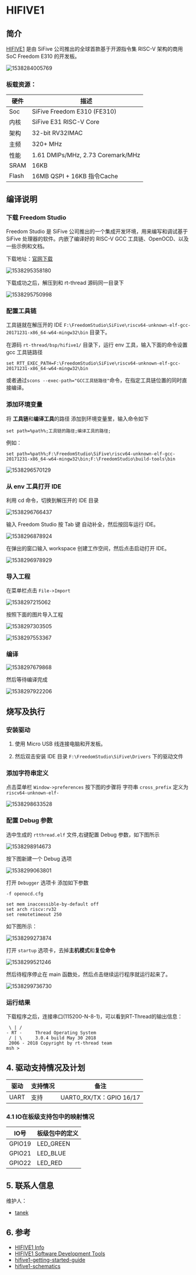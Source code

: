 # HIFIVE1 #

## 简介

[HIFIVE1](https://www.sifive.com/products/hifive1/) 是由 SiFive 公司推出的全球首款基于开源指令集 RISC-V 架构的商用 SoC Freedom E310 的开发板。

![1538284005769](figures/board.png)



### 板载资源：

| 硬件 | 描述 |
| -- | -- |
|Soc| SiFive Freedom E310 (FE310) |
| 内核    | SiFive E31 RISC-V Core                                      |
| 架构       |  32-bit RV32IMAC                                         |
| 主频       | 320+ MHz                                              |
| 性能 | 1.61 DMIPs/MHz, 2.73 Coremark/MHz            |
|SRAM| 16KB |
|Flash| 16MB QSPI + 16KB 指令Cache |

## 编译说明

### 下载 Freedom Studio

Freedom Studio 是 SiFive 公司推出的一个集成开发环境，用来编写和调试基于 SiFive 处理器的软件。内嵌了编译好的 RISC-V GCC 工具链、OpenOCD、以及一些示例和文档。

下载地址：[官网下载](https://www.sifive.com/products/tools/)

![1538295358180](figures/dowmload.png)

下载成功之后，解压到和 rt-thread 源码同一目录下

![1538295750998](figures/untar.png)

### 配置工具链

工具链就在解压开的 IDE  `F:\FreedomStudio\SiFive\riscv64-unknown-elf-gcc-20171231-x86_64-w64-mingw32\bin` 目录下。

在源码  `rt-thread/bsp/hifive1/` 目录下，运行 env 工具，输入下面的命令设置 gcc 工具链路径

```
set RTT_EXEC_PATH=F:\FreedomStudio\SiFive\riscv64-unknown-elf-gcc-20171231-x86_64-w64-mingw32\bin
```

或者通过`scons --exec-path="GCC工具链路径"`命令，在指定工具链位置的同时直接编译。

### 添加环境变量

将 **工具链**和**编译工具**的路径 添加到环境变量里，输入命令如下

```
set path=%path%;工具链的路径;编译工具的路径;
```

例如：

```
set path=%path%;F:\FreedomStudio\SiFive\riscv64-unknown-elf-gcc-20171231-x86_64-w64-mingw32\bin;F:\FreedomStudio\build-tools\bin
```

![1538296570129](figures/env.png)

### 从 env 工具打开 IDE

利用 cd 命令，切换到解压开的 IDE 目录

![1538296766437](figures/cd.png)

输入 Freedom Studio 按 Tab 键 自动补全，然后按回车运行 IDE。

![1538296878924](figures/open_ide.png)

在弹出的窗口输入 workspace 创建工作空间，然后点击启动打开 IDE。

![1538296978929](figures/ide.png)

### 导入工程

在菜单栏点击 `File->Import` 

![1538297215062](figures/import.png)

按照下面的图片导入工程

![1538297303505](figures/import2.png)

![1538297553367](figures/import3.png)



### 编译

![1538297679868](figures/build.png)

然后等待编译完成

![1538297922206](figures/builded.png)




## 烧写及执行

### 安装驱动

1. 使用 Micro USB 线连接电脑和开发板。

2. 然后双击安装 IDE 目录 `F:\FreedomStudio\SiFive\Drivers` 下的驱动文件

### 添加字符串定义

点击菜单栏 `Window->preferences`  按下图的步骤将 字符串 `cross_prefix` 定义为 `riscv64-unknown-elf-`

![1538298633528](figures/string.png)

### 配置 Debug 参数

选中生成的 `rtthread.elf` 文件,右键配置 Debug 参数，如下图所示

![1538298914673](figures/debug.png)

按下图新建一个 Debug 选项

![1538299063801](figures/debug1.png)

打开 `Debugger` 选项卡 添加如下参数

```
-f openocd.cfg

set mem inaccessible-by-default off
set arch riscv:rv32
set remotetimeout 250
```

如下图所示：

![1538299273874](figures/debug2.png)

打开 `startup` 选项卡，去掉**主机模式**和**复位命令**

![1538299521246](figures/debug3.png)

然后待程序停止在 main 函数处，然后点击继续运行程序就运行起来了。

![1538299736730](figures/run.png)

### 运行结果

下载程序之后，连接串口(115200-N-8-1)，可以看到RT-Thread的输出信息：

```
 \ | /
- RT -     Thread Operating System
 / | \     3.0.4 build May 30 2018
 2006 - 2018 Copyright by rt-thread team
msh >
```

## 4. 驱动支持情况及计划

| 驱动 | 支持情况  |  备注  |
| ------ | ----  | :------:  |
| UART | 支持 | UART0_RX/TX：GPIO 16/17 |


### 4.1 IO在板级支持包中的映射情况

| IO号 | 板级包中的定义 |
| -- | -- |
| GPIO19 | LED_GREEN |
| GPIO21 | LED_BLUE |
| GPIO22 | LED_RED |

## 5. 联系人信息

维护人：
- [tanek](https://github.com/TanekLiang)

## 6. 参考

* [HIFIVE1 Info](https://www.sifive.com/products/hifive1/)
* [HIFIVE1 Software Development Tools](https://www.sifive.com/products/tools/)
* [hifive1-getting-started-guide](https://www.sifive.com/documentation/boards/hifive1/hifive1-getting-started-guide/)
* [hifive1-schematics](https://www.sifive.com/documentation/boards/hifive1/hifive1-schematics/)
